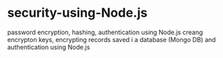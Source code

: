 # security-using-Node.js
password encryption, hashing, authentication using Node.js
creang encrypton keys, encrypting records saved i a database (Mongo DB) and authentication using Node.js
